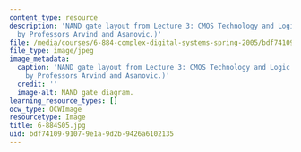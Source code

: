 ```yaml
---
content_type: resource
description: 'NAND gate layout from Lecture 3: CMOS Technology and Logic Gates. (Image
  by Professors Arvind and Asanovic.)'
file: /media/courses/6-884-complex-digital-systems-spring-2005/bdf7410991079e1a9d2b9426a6102135_6-884S05.jpg
file_type: image/jpeg
image_metadata:
  caption: 'NAND gate layout from Lecture 3: CMOS Technology and Logic Gates. (Image
    by Professors Arvind and Asanovic.)'
  credit: ''
  image-alt: NAND gate diagram.
learning_resource_types: []
ocw_type: OCWImage
resourcetype: Image
title: 6-884S05.jpg
uid: bdf74109-9107-9e1a-9d2b-9426a6102135
---
```

